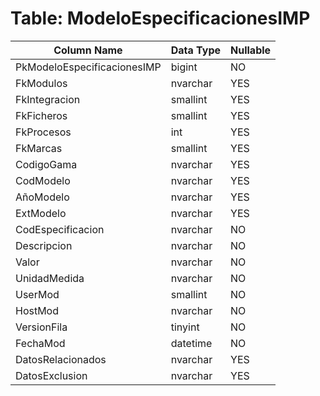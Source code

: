 # Table: ModeloEspecificacionesIMP

| Column Name | Data Type | Nullable |
|-------------|-----------|----------|
| PkModeloEspecificacionesIMP | bigint | NO |
| FkModulos | nvarchar | YES |
| FkIntegracion | smallint | YES |
| FkFicheros | smallint | YES |
| FkProcesos | int | YES |
| FkMarcas | smallint | YES |
| CodigoGama | nvarchar | YES |
| CodModelo | nvarchar | YES |
| AñoModelo | nvarchar | YES |
| ExtModelo | nvarchar | YES |
| CodEspecificacion | nvarchar | NO |
| Descripcion | nvarchar | NO |
| Valor | nvarchar | NO |
| UnidadMedida | nvarchar | NO |
| UserMod | smallint | NO |
| HostMod | nvarchar | NO |
| VersionFila | tinyint | NO |
| FechaMod | datetime | NO |
| DatosRelacionados | nvarchar | YES |
| DatosExclusion | nvarchar | YES |
